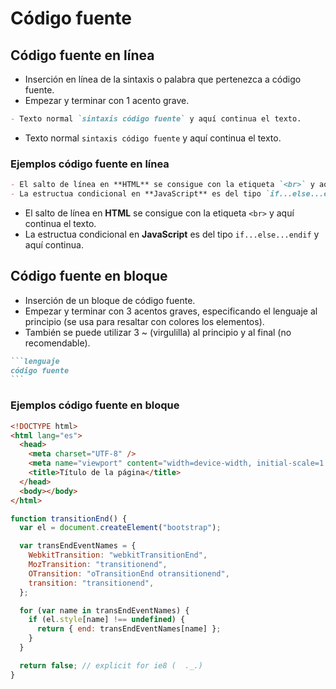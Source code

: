 # Código fuente

## Código fuente en línea

- Inserción en línea de la sintaxis o palabra que pertenezca a código fuente.
- Empezar y terminar con 1 acento grave.

```markdown
- Texto normal `sintaxis código fuente` y aquí continua el texto.
```

- Texto normal `sintaxis código fuente` y aquí continua el texto.

### Ejemplos código fuente en línea

```markdown
- El salto de línea en **HTML** se consigue con la etiqueta `<br>` y aquí continua el texto.
- La estructua condicional en **JavaScript** es del tipo `if...else...endif` y aquí continua.
```

- El salto de línea en **HTML** se consigue con la etiqueta `<br>` y aquí continua el texto.
- La estructua condicional en **JavaScript** es del tipo `if...else...endif` y aquí continua.

## Código fuente en bloque

- Inserción de un bloque de código fuente.
- Empezar y terminar con 3 acentos graves, especificando el lenguaje al principio (se usa para resaltar con colores los elementos).
- También se puede utilizar 3 ~ (virgulilla) al principio y al final (no recomendable).

````markdown
```lenguaje
código fuente
```
````

### Ejemplos código fuente en bloque

```html
<!DOCTYPE html>
<html lang="es">
  <head>
    <meta charset="UTF-8" />
    <meta name="viewport" content="width=device-width, initial-scale=1.0" />
    <title>Título de la página</title>
  </head>
  <body></body>
</html>
```

```javascript
function transitionEnd() {
  var el = document.createElement("bootstrap");

  var transEndEventNames = {
    WebkitTransition: "webkitTransitionEnd",
    MozTransition: "transitionend",
    OTransition: "oTransitionEnd otransitionend",
    transition: "transitionend",
  };

  for (var name in transEndEventNames) {
    if (el.style[name] !== undefined) {
      return { end: transEndEventNames[name] };
    }
  }

  return false; // explicit for ie8 (  ._.)
}
```
